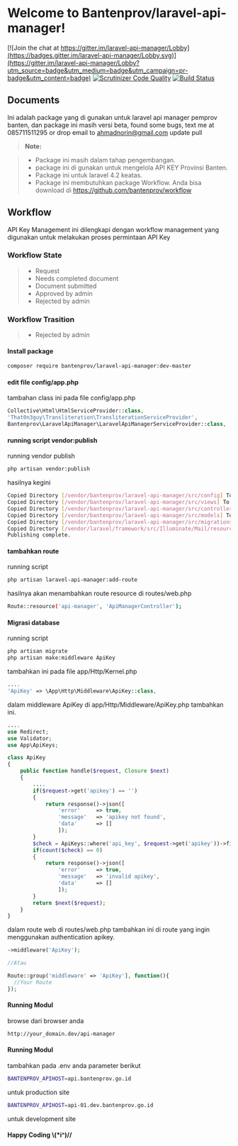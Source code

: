 # Welcome to Bantenprov/laravel-api-manager!

[![Join the chat at https://gitter.im/laravel-api-manager/Lobby](https://badges.gitter.im/laravel-api-manager/Lobby.svg)](https://gitter.im/laravel-api-manager/Lobby?utm_source=badge&utm_medium=badge&utm_campaign=pr-badge&utm_content=badge)
[![Scrutinizer Code Quality](https://scrutinizer-ci.com/g/bantenprov/laravel-api-manager/badges/quality-score.png?b=master)](https://scrutinizer-ci.com/g/bantenprov/laravel-api-manager/?branch=master)
[![Build Status](https://scrutinizer-ci.com/g/bantenprov/laravel-api-manager/badges/build.png?b=master)](https://scrutinizer-ci.com/g/bantenprov/laravel-api-manager/build-status/master)

Documents
-------------

Ini adalah package yang di gunakan untuk laravel api manager pemprov banten, dan package ini masih versi beta, found some bugs, text me at 085711511295 or drop email to ahmadnorin@gmail.com
update pull

> **Note:**

> - Package ini masih dalam tahap pengembangan.
> - package ini di gunakan untuk mengelola API KEY Provinsi Banten.
> - Package ini untuk laravel 4.2 keatas.
> - Package ini membutuhkan package Workflow. Anda bisa download di https://github.com/bantenprov/workflow

## Workflow
API Key Management ini dilengkapi dengan workflow management yang digunakan untuk melakukan proses permintaan API Key

### Workflow State
> - Request
> - Needs completed document
> - Document submitted
> - Approved by admin
> - Rejected by admin

### Workflow Trasition
> - Rejected by admin

#### <i class="icon-file"></i> Install package

```sh
composer require bantenprov/laravel-api-manager:dev-master
```
#### <i class="icon-file"></i> edit file config/app.php

tambahan class ini pada file config/app.php
```php
Collective\Html\HtmlServiceProvider::class,
'That0n3guy\Transliteration\TransliterationServiceProvider',
Bantenprov\LaravelApiManager\LaravelApiManagerServiceProvider::class,
```

#### <i class="icon-file"></i> running script vendor:publish

running vendor publish
```sh
php artisan vendor:publish
```

hasilnya kegini
```sh
Copied Directory [/vendor/bantenprov/laravel-api-manager/src/config] To [/config]
Copied Directory [/vendor/bantenprov/laravel-api-manager/src/views] To [/resources/views/api_manager]
Copied Directory [/vendor/bantenprov/laravel-api-manager/src/controller] To [/app/Http/Controllers]
Copied Directory [/vendor/bantenprov/laravel-api-manager/src/models] To [/app]
Copied Directory [/vendor/bantenprov/laravel-api-manager/src/migrations] To [/database/migrations]
Copied Directory [/vendor/laravel/framework/src/Illuminate/Mail/resources/views] To [/resources/views/vendor/mail]
Publishing complete.
```
#### <i class="icon-file"></i> tambahkan route

running script
```sh
php artisan laravel-api-manager:add-route
```

hasilnya akan menambahkan route resource di routes/web.php
```sh
Route::resource('api-manager', 'ApiManagerController');
```

#### <i class="icon-file"></i> Migrasi database

running script
```sh
php artisan migrate
php artisan make:middleware ApiKey
```

tambahkan ini pada file app/Http/Kernel.php
```php
....
'ApiKey' => \App\Http\Middleware\ApiKey::class,
```

dalam middleware ApiKey di app/Http/Middleware/ApiKey.php tambahkan ini.
```php
....
use Redirect;
use Validator;
use App\ApiKeys;

class ApiKey
{
    public function handle($request, Closure $next)
    {
        ....
        if($request->get('apikey') == '')
        {
            return response()->json([
                'error'     => true,
                'message'   => 'apikey not found',
                'data'      => []
                ]);
        }
        $check = ApiKeys::where('api_key', $request->get('apikey'))->first();
        if(count($check) == 0)
        {
            return response()->json([
                'error'     => true,
                'message'   => 'invalid apikey',
                'data'      => []
                ]);
        }
        return $next($request);
    }
}
```

dalam route web di routes/web.php tambahkan ini di route yang ingin menggunakan authentication apikey.
```php
->middleware('ApiKey');

//Atau

Route::group('middleware' => 'ApiKey'], function(){
  //Your Route
});
```

#### <i class="icon-file"></i> Running Modul

browse dari browser anda
```sh
http://your_domain.dev/api-manager
```
#### <i class="icon-file"></i> Running Modul

tambahkan pada .env anda parameter berikut
```sh
BANTENPROV_APIHOST=api.bantenprov.go.id
```
untuk production site
```sh
BANTENPROV_APIHOST=api-01.dev.bantenprov.go.id
```
untuk development site
#### <i class="icon-file"></i> Happy Coding  \\(*i^)//
